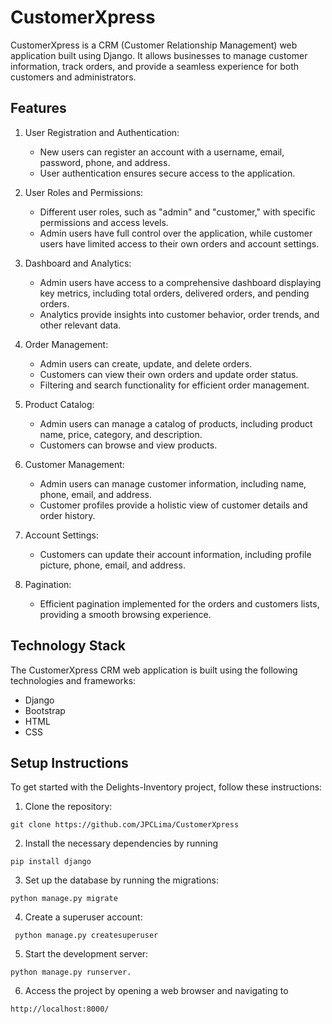 # CustomerXpress

CustomerXpress is a CRM (Customer Relationship Management) web application built using Django. It allows businesses to manage customer information, track orders, and provide a seamless experience for both customers and administrators.

## Features

1. User Registration and Authentication:

   - New users can register an account with a username, email, password, phone, and address.
   - User authentication ensures secure access to the application.

2. User Roles and Permissions:

   - Different user roles, such as "admin" and "customer," with specific permissions and access levels.
   - Admin users have full control over the application, while customer users have limited access to their own orders and account settings.

3. Dashboard and Analytics:

   - Admin users have access to a comprehensive dashboard displaying key metrics, including total orders, delivered orders, and pending orders.
   - Analytics provide insights into customer behavior, order trends, and other relevant data.

4. Order Management:

   - Admin users can create, update, and delete orders.
   - Customers can view their own orders and update order status.
   - Filtering and search functionality for efficient order management.

5. Product Catalog:

   - Admin users can manage a catalog of products, including product name, price, category, and description.
   - Customers can browse and view products.

6. Customer Management:

   - Admin users can manage customer information, including name, phone, email, and address.
   - Customer profiles provide a holistic view of customer details and order history.

7. Account Settings:

   - Customers can update their account information, including profile picture, phone, email, and address.

8. Pagination:
   - Efficient pagination implemented for the orders and customers lists, providing a smooth browsing experience.

## Technology Stack

The CustomerXpress CRM web application is built using the following technologies and frameworks:

- Django
- Bootstrap
- HTML
- CSS

## Setup Instructions

To get started with the Delights-Inventory project, follow these instructions:

1. Clone the repository:

```
git clone https://github.com/JPCLima/CustomerXpress
```

2. Install the necessary dependencies by running

```
pip install django
```

3. Set up the database by running the migrations:

```
python manage.py migrate
```

4. Create a superuser account:

```
 python manage.py createsuperuser
```

5. Start the development server:

```
python manage.py runserver.
```

6. Access the project by opening a web browser and navigating to

```
http://localhost:8000/
```

